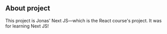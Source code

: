 ## About project

This project is Jonas' Next JS—which is the React course's project. It was for learning Next JS!
